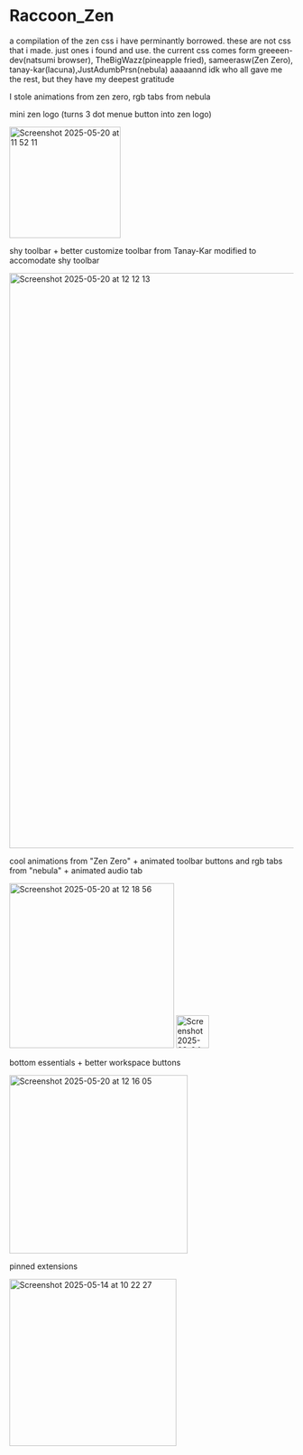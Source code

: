 # Raccoon_Zen
a compilation of the zen css i have perminantly borrowed.
these are not css that i made. just ones i found and use.
the current css comes form greeeen-dev(natsumi browser), TheBigWazz(pineapple fried), sameerasw(Zen Zero), tanay-kar(lacuna),JustAdumbPrsn(nebula) aaaaannd idk who all gave me the rest, but they have my deepest gratitude

I stole animations from zen zero, rgb tabs from nebula 


mini zen logo (turns 3 dot menue button into zen logo)


<img width="197" alt="Screenshot 2025-05-20 at 11 52 11" src="https://github.com/user-attachments/assets/0a53fef4-67a2-4b19-bb01-7cd7dcdc36cb" />




shy toolbar + better customize toolbar from Tanay-Kar modified to accomodate shy toolbar

<img width="1019" alt="Screenshot 2025-05-20 at 12 12 13" src="https://github.com/user-attachments/assets/e834159e-41f9-47e9-9f7a-2e9c4cfdfe3d" />





cool animations from "Zen Zero" + animated toolbar buttons and rgb tabs from "nebula" + animated audio tab

<img width="292" alt="Screenshot 2025-05-20 at 12 18 56" src="https://github.com/user-attachments/assets/9ef345e0-e7bf-4701-83d7-9d40c095669b" />


<img width="58" alt="Screenshot 2025-03-04 at 21 39 13" src="https://github.com/user-attachments/assets/04210677-a36d-4232-87cf-1b2c031dc7f3" />



bottom essentials + better workspace buttons

<img width="316" alt="Screenshot 2025-05-20 at 12 16 05" src="https://github.com/user-attachments/assets/7690033f-c5fc-4377-a400-fbe645136849" />


pinned extensions

<img width="296" alt="Screenshot 2025-05-14 at 10 22 27" src="https://github.com/user-attachments/assets/e0afee5f-2bbd-406d-9120-b48e68eeda57" />
